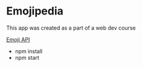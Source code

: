 # Emojipedia
 This app was created as a part of a web dev course

 <a href="https://emoji-api.com/">Emoji API</a>

 <ul>
    <li>npm install</li>
    <li>npm start</li>
 </ul>
